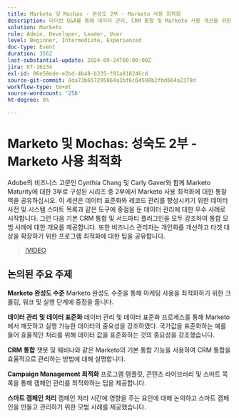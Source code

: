 ```yaml
---
title: Marketo 및 Mochas - 완성도 2부 - Marketo 사용 최적화
description: 라이브 Q&A를 통해 데이터 관리, CRM 통합 및 Marketo 사용 개선을 위한 캠페인 최적화에 중점을 둔 Marketo Maturity 시리즈의 2부에 해당하는 Adobe의 비즈니스 고문인 Cynthia Chang 및 Carly Gaver와 함께하십시오.
solution: Marketo
role: Admin, Developer, Leader, User
level: Beginner, Intermediate, Experienced
doc-type: Event
duration: 3562
last-substantial-update: 2024-09-24T00:00:00Z
jira: KT-16234
exl-id: 06e58ede-e2bd-4b48-b335-f91a818246cd
source-git-commit: 8da73b657295864a3bf6c64598b2fbd664a2379d
workflow-type: tm+mt
source-wordcount: '256'
ht-degree: 0%

---
```


# Marketo 및 Mochas: 성숙도 2부 - Marketo 사용 최적화

Adobe의 비즈니스 고문인 Cynthia Chang 및 Carly Gaver와 함께 Marketo Maturity에 대한 3부로 구성된 시리즈 중 2부에서 Marketo 사용 최적화에 대한 통찰력을 공유하십시오. 이 세션은 데이터 표준화와 레코드 관리를 향상시키기 위한 데이터 사전 및 시스템 스마트 목록과 같은 도구에 중점을 둔 데이터 관리에 대한 우수 사례로 시작합니다. 그런 다음 기본 CRM 통합 및 서드파티 플러그인을 모두 강조하여 통합 모범 사례에 대한 개요를 제공합니다. 또한 비즈니스 관리자는 개인화를 개선하고 타겟 대상을 확장하기 위한 프로그램 최적화에 대한 팁을 공유합니다.

>[!VIDEO](https://video.tv.adobe.com/v/3434699/?learn=on)

## 논의된 주요 주제

**Marketo 완성도 수준**
Marketo 완성도 수준을 통해 마케팅 사용을 최적화하기 위한 크롤링, 워크 및 실행 단계에 중점을 둡니다.

**데이터 관리 및 데이터 표준화**
데이터 관리 및 데이터 표준화 프로세스를 통해 Marketo에서 깨끗하고 실행 가능한 데이터의 중요성을 강조하였다.
국가값을 표준화하는 예를 들어 효율적인 처리를 위해 데이터 값을 표준화하는 것의 중요성을 강조했습니다.

**CRM 통합**
챗봇 및 웨비나와 같은 Marketo의 기본 통합 기능을 사용하여 CRM 통합을 효율적으로 관리하는 방법에 대해 설명합니다.

**Campaign Management 최적화**
프로그램 템플릿, 콘텐츠 라이브러리 및 스마트 목록을 통해 캠페인 관리를 최적화하는 팁을 제공합니다.

**스마트 캠페인 처리**
캠페인 처리 시간에 영향을 주는 요인에 대해 논의하고 스마트 캠페인을 만들고 관리하기 위한 모범 사례를 제공했습니다.
